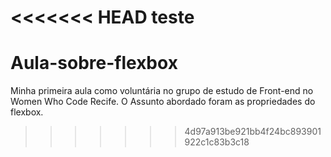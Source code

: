 <<<<<<< HEAD
teste
=======
# Aula-sobre-flexbox
Minha primeira aula como voluntária no grupo de estudo de Front-end no Women Who Code Recife. O Assunto abordado foram as propriedades do flexbox.
>>>>>>> 4d97a913be921bb4f24bc893901922c1c83b3c18
